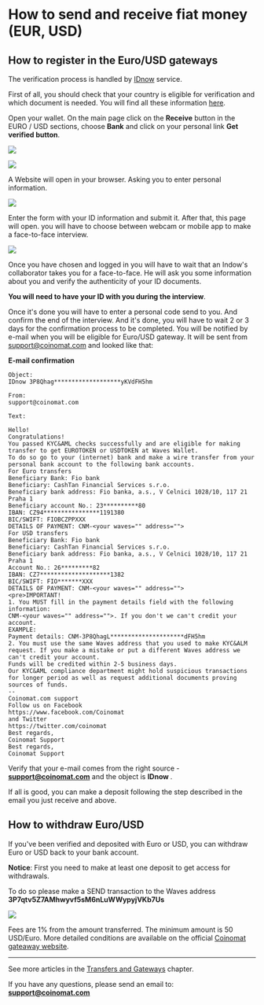 # How to send and receive fiat money (EUR, USD)

## How to register in the Euro/USD gateways

The verification process is handled by [IDnow](https://www.idnow.eu/) service.

First of all, you should check that your country is eligible for verification and which document is needed. You will find all these information [here](https://wavesplatform.userecho.com/topics/1304-list-of-accepted-countries-and-documents-for-verification/).

Open your wallet. On the main page click on the **Receive** button in the EURO / USD sections, choose **Bank** and click on your personal link **Get verified button**.

![](/en/_assets/fiat_transfers_01.png)

![](/en/_assets/fiat_transfers_02.png)

A Website will open in your browser. Asking you to enter personal information.

![](/en/_assets/fiat_transfers_03.png)

Enter the form with your ID information and submit it. After that, this page will open. you will have to choose between webcam or mobile app to make a face-to-face interview.

![](/en/_assets/fiat_transfers_04.png)

Once you have chosen and logged in you will have to wait that an Indow's collaborator takes you for a face-to-face. He will ask you some information about you and verify the authenticity of your ID documents.

**You will need to have your ID with you during the interview**.

Once it's done you will have to enter a personal code send to you. And confirm the end of the interview.
And it's done, you will have to wait 2 or 3 days for the confirmation process to be completed.
You will be notified by e-mail when you will be eligible for Euro/USD gateway. It will be sent from support@coinomat.com and looked like that:

**E-mail confirmation**

```
Object:
IDnow 3P8Qhag*******************yKVdFH5hm

From:
support@coinomat.com

Text:

Hello!
Congratulations!
You passed KYC&AML checks successfully and are eligible for making transfer to get EUROTOKEN or USDTOKEN at Waves Wallet.
To do so go to your (internet) bank and make a wire transfer from your personal bank account to the following bank accounts.
For Euro transfers
Beneficiary Bank: Fio bank
Beneficiary: CashTan Financial Services s.r.o.
Beneficiary bank address: Fio banka, a.s., V Celnici 1028/10, 117 21 Praha 1
Beneficiary account No.: 23**********80
IBAN: CZ94****************1191380
BIC/SWIFT: FIOBCZPPXXX
DETAILS OF PAYMENT: CNM-<your waves="" address="">
For USD transfers
Beneficiary Bank: Fio bank
Beneficiary: CashTan Financial Services s.r.o.
Beneficiary bank address: Fio banka, a.s., V Celnici 1028/10, 117 21 Praha 1
Account No.: 26*********82
IBAN: CZ7********************1382
BIC/SWIFT: FIO*******XXX
DETAILS OF PAYMENT: CNM-<your waves="" address="">
<pre>IMPORTANT!
1. You MUST fill in the payment details field with the following information:
CNM-<your waves="" address="">. If you don't we can't credit your account.
EXAMPLE:
Payment details: CNM-3P8QhagL*********************dFH5hm
2. You must use the same Waves address that you used to make KYC&ALM request. If you make a mistake or put a different Waves address we can't credit your account.
Funds will be credited within 2-5 business days.
Our KYC&AML compliance department might hold suspicious transactions for longer period as well as request additional documents proving sources of funds.
--
Coinomat.com support
Follow us on Facebook
https://www.facebook.com/Coinomat
and Twitter
https://twitter.com/coinomat
Best regards,
Coinomat Support
Best regards,
Coinomat Support
```

Verify that your e-mail comes from the right source - **support@coinomat.com** and the object is **IDnow <your Waves adress>**.

If all is good, you can make a deposit following the step described in the email you just receive and above.

## How to withdraw Euro/USD

If you've been verified and deposited with Euro or USD, you can withdraw Euro or USD back to your bank account.

**Notice**: First you need to make at least one deposit to get access for withdrawals.

To do so please make a SEND transaction to the Waves address **3P7qtv5Z7AMhwyvf5sM6nLuWWypyjVKb7Us**

![](/en/_assets/fiat_transfers_01.png)

Fees are 1% from the amount transferred. The minimum amount is 50 USD/Euro. More detailed conditions are available on the official [Coinomat gateaway website](https://coinomat.com/).

___

See more articles in the [Transfers and Gateways](/waves-client/wallet-management.md) chapter.

If you have any questions, please send an email to: **support@coinomat.com**

